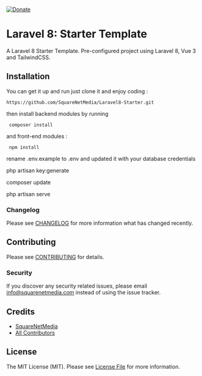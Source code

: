 [![Donate](https://img.shields.io/badge/Donate-PayPal-green.svg)](https://www.paypal.com/donate?business=DG337JMWFU4C6&currency_code=GBP)

# Laravel 8: Starter Template


A Laravel 8 Starter Template. Pre-configured project using Laravel 8, Vue 3 and TailwindCSS. 


## Installation

You can get it up and run just clone it and enjoy coding :

```git
https://github.com/SquareNetMedia/Laravel8-Starter.git
```

then install backend modules by running 

     composer install

and front-end modules :

     npm install

rename .env.example to .env and updated it with your database credentials

php artisan key:generate

composer update

php artisan serve



### Changelog

Please see [CHANGELOG](CHANGELOG.md) for more information what has changed recently.

## Contributing

Please see [CONTRIBUTING](CONTRIBUTING.md) for details.

### Security

If you discover any security related issues, please email info@squarenetmedia.com instead of using the issue tracker.

## Credits

- [SquareNetMedia](https://github.com/squarenetmedia)
- [All Contributors](../../contributors)

## License

The MIT License (MIT). Please see [License File](LICENSE.md) for more information.